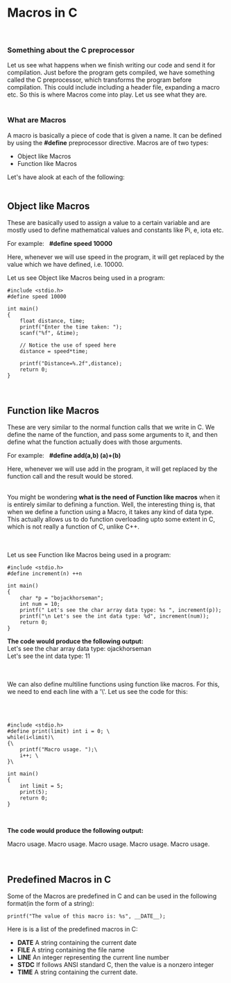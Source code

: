# Macros in C
<br>

### **Something about the C preprocessor**
Let us see what happens when we finish writing our code and send it for compilation. Just before the program gets compiled, we have something called the C preprocessor, which transforms the program before compilation. This could include including a header file, expanding a macro etc. So this is where Macros come into play. Let us see what they are. 
<br> <br>

### **What are Macros**
A macro is basically a piece of code that is given a name. It can be defined by using the **#define** preprocessor directive. Macros are of two types: 
- Object like Macros
- Function like Macros

Let's have  alook at each of the following: <br><br>

## Object like Macros
These are basically used to assign a value to a certain variable and are mostly used to define mathematical values and constants like Pi, e, iota etc. 

For example: &nbsp; **#define speed 10000**

Here, whenever we will use speed in the program, it will get replaced by the value which we have defined, i.e. 10000. 

Let us see Object like Macros being used in a program:
```
#include <stdio.h>
#define speed 10000

int main()
{
    float distance, time;
    printf("Enter the time taken: ");
    scanf("%f", &time);

    // Notice the use of speed here
    distance = speed*time;

    printf("Distance=%.2f",distance);
    return 0;
}
```
<br>

## Function like Macros
These are very similar to the normal function calls that we write in C. We define the name of the function, and pass some arguments to it, and then define what the function actually does with those arguments. 

For example: &nbsp; **#define add(a,b) (a)+(b)**

Here, whenever we will use add in the program, it will get replaced by the function call and the result would be stored.
<br>
<br>

You might be wondering **what is the need of Function like macros** when it is entirely similar to defining a function. Well, the interesting thing is, that when we define a function using a Macro, it takes any kind of data type. This actually allows us to do function overloading upto some extent in C, which is not really a function of C, unlike C++.  
<br>
<br>

Let us see Function like Macros being used in a program:
```
#include <stdio.h>
#define increment(n) ++n

int main()
{
    char *p = "bojackhorseman";
    int num = 10;
    printf(" Let's see the char array data type: %s ", increment(p));
    printf("\n Let's see the int data type: %d", increment(num));
    return 0;
}
```


**The code would produce the following output:**<br>
Let's see the char array data type: ojackhorseman
<br> Let's see the int data type: 11

<br><br>
We can also define multiline functions using function like macros. For this, we need to end each line with a '\\'. Let us see the code for this: 

<br>
<br>

```
#include <stdio.h>
#define print(limit) int i = 0; \
while(i<limit)\
{\
    printf("Macro usage. ");\
    i++; \
}\

int main()
{
    int limit = 5;
    print(5);
    return 0;
}
```
<br>

**The code would produce the following output:**<br>

Macro usage. Macro usage. Macro usage. Macro usage. Macro usage. 

<br>

## **Predefined Macros in C**
Some of the Macros are predefined in C and can be used in the following format(in the form of a string):
```
printf("The value of this macro is: %s", __DATE__);
```

Here is is a list of the predefined macros in C: 

- __DATE__	A string containing the current date
- __FILE__	A string containing the file name
- __LINE__	An integer representing the current line number
- __STDC__	If follows ANSI standard C, then the value is a nonzero integer
- __TIME__	A string containing the current date.

